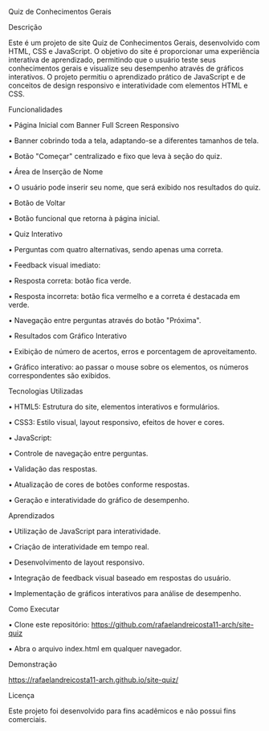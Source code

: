 Quiz de Conhecimentos Gerais

Descrição

Este é um projeto de site Quiz de Conhecimentos Gerais, desenvolvido com HTML, CSS e JavaScript. O objetivo do site é proporcionar uma experiência interativa de aprendizado, permitindo que o usuário teste seus conhecimentos gerais e visualize seu desempenho através de gráficos interativos.
O projeto permitiu o aprendizado prático de JavaScript e de conceitos de design responsivo e interatividade com elementos HTML e CSS.

Funcionalidades

• Página Inicial com Banner Full Screen Responsivo

• Banner cobrindo toda a tela, adaptando-se a diferentes tamanhos de tela.

• Botão "Começar" centralizado e fixo que leva à seção do quiz.

• Área de Inserção de Nome

• O usuário pode inserir seu nome, que será exibido nos resultados do quiz.

• Botão de Voltar

• Botão funcional que retorna à página inicial.

• Quiz Interativo

• Perguntas com quatro alternativas, sendo apenas uma correta.

• Feedback visual imediato: 

• Resposta correta: botão fica verde.

• Resposta incorreta: botão fica vermelho e a correta é destacada em verde.

• Navegação entre perguntas através do botão "Próxima".

• Resultados com Gráfico Interativo

• Exibição de número de acertos, erros e porcentagem de aproveitamento.

• Gráfico interativo: ao passar o mouse sobre os elementos, os números correspondentes são exibidos.

Tecnologias Utilizadas

• HTML5: Estrutura do site, elementos interativos e formulários.

• CSS3: Estilo visual, layout responsivo, efeitos de hover e cores.

• JavaScript: 

• Controle de navegação entre perguntas.

• Validação das respostas.

• Atualização de cores de botões conforme respostas.

• Geração e interatividade do gráfico de desempenho.

Aprendizados

• Utilização de JavaScript para interatividade.

• Criação de interatividade em tempo real.

• Desenvolvimento de layout responsivo.

• Integração de feedback visual baseado em respostas do usuário.

• Implementação de gráficos interativos para análise de desempenho.

Como Executar

• Clone este repositório: https://github.com/rafaelandreicosta11-arch/site-quiz

• Abra o arquivo index.html em qualquer navegador.

Demonstração

https://rafaelandreicosta11-arch.github.io/site-quiz/

Licença

Este projeto foi desenvolvido para fins acadêmicos e não possui fins comerciais.

